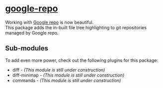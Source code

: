 # [google-repo](https://atom.io/packages/google-repo)

Working with [Google repo](https://code.google.com/p/git-repo/) is now beautiful.  
This package adds the in-built file tree highlighting to git repositories managed by Google repo.


## Sub-modules

To add even more power, check out the following plugins for this package:
 * diff - _(This module is still under construction)_
 * diff-minimap - _(This module is still under construction)_
 * commands - _(This module is still under construction)_